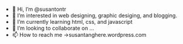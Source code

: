 - 👋 Hi, I’m @susantontr
- 👀 I’m interested in web designing, graphic desiging, and blogging.
- 🌱 I’m currently learning html, css, and javascript
- 💞️ I’m looking to collaborate on ...
- 📫 How to reach me ->susantanghere.wordpress.com

<!---
susantontr/susantontr is a ✨ special ✨ repository because its `README.md` (this file) appears on your GitHub profile.
You can click the Preview link to take a look at your changes.
--->
